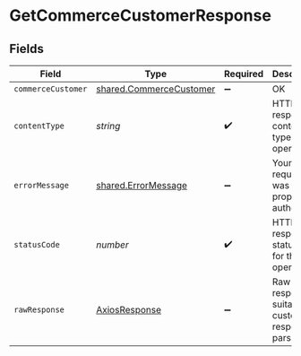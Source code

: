 # GetCommerceCustomerResponse


## Fields

| Field                                                              | Type                                                               | Required                                                           | Description                                                        |
| ------------------------------------------------------------------ | ------------------------------------------------------------------ | ------------------------------------------------------------------ | ------------------------------------------------------------------ |
| `commerceCustomer`                                                 | [shared.CommerceCustomer](../../models/shared/commercecustomer.md) | :heavy_minus_sign:                                                 | OK                                                                 |
| `contentType`                                                      | *string*                                                           | :heavy_check_mark:                                                 | HTTP response content type for this operation                      |
| `errorMessage`                                                     | [shared.ErrorMessage](../../models/shared/errormessage.md)         | :heavy_minus_sign:                                                 | Your API request was not properly authorized.                      |
| `statusCode`                                                       | *number*                                                           | :heavy_check_mark:                                                 | HTTP response status code for this operation                       |
| `rawResponse`                                                      | [AxiosResponse](https://axios-http.com/docs/res_schema)            | :heavy_minus_sign:                                                 | Raw HTTP response; suitable for custom response parsing            |